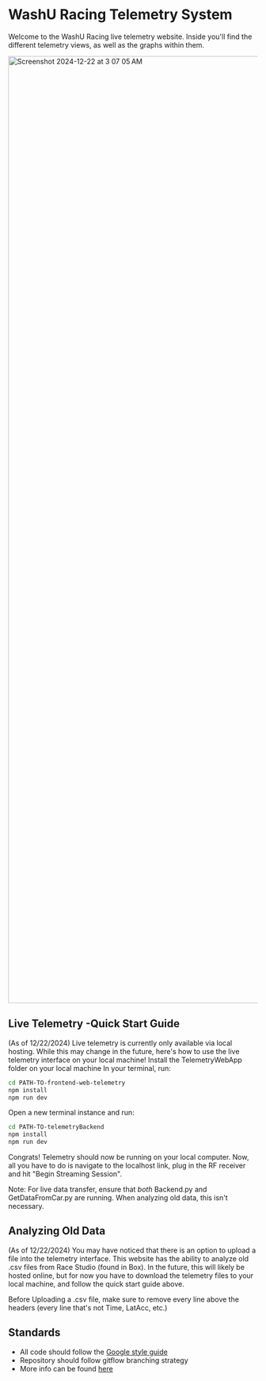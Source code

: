 # WashU Racing Telemetry System
Welcome to the WashU Racing live telemetry website. 
Inside you'll find the different telemetry views, as well as the graphs within them.

<img width="1910" alt="Screenshot 2024-12-22 at 3 07 05 AM" src="https://github.com/user-attachments/assets/fa0c2559-98aa-4f01-b717-e99933807479" />

## Live Telemetry -Quick Start Guide
(As of 12/22/2024) Live telemetry is currently only available via local hosting. While this may change in the future, here's how to use the live telemetry interface on your local machine!
Install the TelemetryWebApp folder on your local machine
In your terminal, run:
```sh
cd PATH-TO-frontend-web-telemetry
npm install
npm run dev
```
Open a new terminal instance and run:
```sh
cd PATH-TO-telemetryBackend
npm install
npm run dev
```

Congrats! Telemetry should now be running on your local computer. Now, all you have to do is navigate to the localhost
link, plug in the RF receiver 
and hit "Begin Streaming Session".

Note: For live data transfer, ensure that _both_ Backend.py and GetDataFromCar.py are running. When analyzing old data, this isn't necessary.

## Analyzing Old Data
(As of 12/22/2024)
You may have noticed that there is an option to upload a file into the telemetry interface. This website
has the ability to analyze old .csv files from Race Studio (found in Box). In the future, this will likely be hosted online, but for now you have to download the telemetry files to your local machine, and follow the quick start guide above.


Before Uploading a .csv file, make sure to remove every line above the headers (every line that's not Time, LatAcc, etc.)


## Standards

- All code should follow the [Google style guide](https://google.github.io/styleguide/)
- Repository should follow gitflow branching strategy
- More info can be found [here](https://docs.google.com/document/d/1ARGR6GPORXKE09iwE0viAhfVXgTAP3NhcMlSWubIhwk/edit?usp=sharing)
